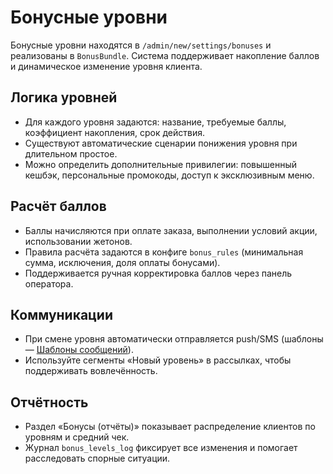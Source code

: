 # Бонусные уровни

Бонусные уровни находятся в `/admin/new/settings/bonuses` и реализованы в `BonusBundle`. Система поддерживает накопление баллов и динамическое изменение уровня клиента.

## Логика уровней

- Для каждого уровня задаются: название, требуемые баллы, коэффициент накопления, срок действия.
- Существуют автоматические сценарии понижения уровня при длительном простое.
- Можно определить дополнительные привилегии: повышенный кешбэк, персональные промокоды, доступ к эксклюзивным меню.

## Расчёт баллов

- Баллы начисляются при оплате заказа, выполнении условий акции, использовании жетонов.
- Правила расчёта задаются в конфиге `bonus_rules` (минимальная сумма, исключения, доля оплаты бонусами).
- Поддерживается ручная корректировка баллов через панель оператора.

## Коммуникации

- При смене уровня автоматически отправляется push/SMS (шаблоны — [Шаблоны сообщений](../messaging/templates.md)).
- Используйте сегменты «Новый уровень» в рассылках, чтобы поддерживать вовлечённость.

## Отчётность

- Раздел «Бонусы (отчёты)» показывает распределение клиентов по уровням и средний чек.
- Журнал `bonus_levels_log` фиксирует все изменения и помогает расследовать спорные ситуации.
